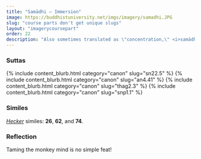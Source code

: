 ```yaml
---
title: "Samādhi — Immersion"
image: https://buddhistuniversity.net/imgs/imagery/samadhi.JPG
slug: "course parts don't get unique slugs"
layout: "imagerycoursepart"
order: 22
description: "Also sometimes translated as \"concentration,\" <i>samādhi</i> is a special state of consciousness where the mind is unbiased by greed, aversion, sloth, restlessness, or doubt."
---
```


### Suttas
<p>
{% include content_blurb.html category="canon" slug="sn22.5" %}
{% include content_blurb.html category="canon" slug="an4.41" %}
{% include content_blurb.html category="canon" slug="thag2.3" %}
{% include content_blurb.html category="canon" slug="snp1.1" %}
</p>

### Similes

[_Hecker_](/content/monographs/similes-of-the-buddha_hecker) similes: **26**, **62**, and **74**.

### Reflection

Taming the monkey mind is no simple feat!


